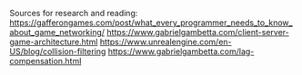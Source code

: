 Sources for research and reading:
https://gafferongames.com/post/what_every_programmer_needs_to_know_about_game_networking/
https://www.gabrielgambetta.com/client-server-game-architecture.html
https://www.unrealengine.com/en-US/blog/collision-filtering
https://www.gabrielgambetta.com/lag-compensation.html